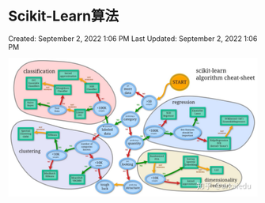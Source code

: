 # Scikit-Learn算法

Created: September 2, 2022 1:06 PM
Last Updated: September 2, 2022 1:06 PM

![Untitled](./photo/7.png)